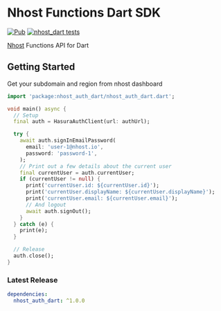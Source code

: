 # Nhost Functions Dart SDK

[![Pub](https://img.shields.io/pub/v/nhost_dart)](https://pub.dev/packages/nhost_dart)
[![nhost_dart tests](https://github.com/nhost/nhost-dart/actions/workflows/test.nhost_dart.yaml/badge.svg)](https://github.com/nhost/nhost-dart/actions/workflows/test.nhost_dart.yaml)

[Nhost](https://nhost.io) Functions API for Dart

## Getting Started

Get your subdomain and region from nhost dashboard

```dart
import 'package:nhost_auth_dart/nhost_auth_dart.dart';

void main() async {
  // Setup
  final auth = HasuraAuthClient(url: authUrl);

  try {
    await auth.signInEmailPassword(
      email: 'user-1@nhost.io',
      password: 'password-1',
    );
    // Print out a few details about the current user
    final currentUser = auth.currentUser;
    if (currentUser != null) {
      print('currentUser.id: ${currentUser.id}');
      print('currentUser.displayName: ${currentUser.displayName}');
      print('currentUser.email: ${currentUser.email}');
      // And logout
      await auth.signOut();
    }
  } catch (e) {
    print(e);
  }

  // Release
  auth.close();
}

```

### Latest Release

```yaml
dependencies:
  nhost_auth_dart: ^1.0.0
```
